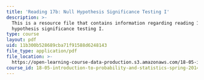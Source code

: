 ```yaml
---
title: 'Reading 17b: Null Hypothesis Significance Testing I'
description: >-
  This is a resource file that contains information regarding reading 17b: null
  hypothesis significance testing I.
type: course
layout: pdf
uid: 11b300b528689cba71f91588d6248143
file_type: application/pdf
file_location: >-
  https://open-learning-course-data-production.s3.amazonaws.com/18-05-introduction-to-probability-and-statistics-spring-2014/11b300b528689cba71f91588d6248143_MIT18_05S14_Reading17b.pdf
course_id: 18-05-introduction-to-probability-and-statistics-spring-2014
---
```


